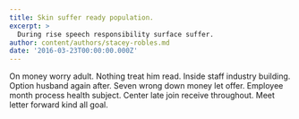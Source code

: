 ```yaml
---
title: Skin suffer ready population.
excerpt: >
  During rise speech responsibility surface suffer.
author: content/authors/stacey-robles.md
date: '2016-03-23T00:00:00.000Z'
---
```

On money worry adult. Nothing treat him read. Inside staff industry building. Option husband again after. Seven wrong down money let offer. Employee month process health subject. Center late join receive throughout. Meet letter forward kind all goal.